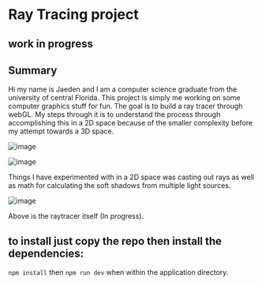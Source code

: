 # Ray Tracing project

## work in progress

## Summary
Hi my name is Jaeden and I am a computer science graduate from the university of central Florida.
This project is simply me working on some computer graphics stuff for fun. The goal is to build 
a ray tracer through webGL. My steps through it is to understand the process through accomplishing
this in a 2D space because of the smaller complexity before my attempt towards a 3D space.  

![image](https://github.com/jaedenHob/Ray-Tracing/assets/92416232/b9b51e80-dd11-4353-a8b2-f737545cb341)

![image](https://github.com/jaedenHob/Ray-Tracing/assets/92416232/9849bfe1-df6a-4f9d-89d1-efd1c8b80f19)

Things I have experimented with in a 2D space was casting out rays as well as math for calculating the
soft shadows from multiple light sources.

![image](https://github.com/jaedenHob/Ray-Tracing/assets/92416232/9cba768c-5094-425f-ad75-6924b6e3b06d)

Above is the raytracer itself (In progress).


## to install just copy the repo then install the dependencies:

`npm install`
then
`npm run dev`
when within the application directory.
